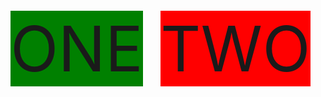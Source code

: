 <div style="font-size: 100px;">
<p style="background-color: green; display: inline-block;">ONE</p>
<p style="background-color: red; display: inline-block;">TWO</p>
</div>
